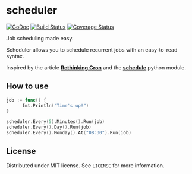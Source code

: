 # scheduler
[![GoDoc](https://godoc.org/github.com/carlescere/scheduler?status.svg)](https://godoc.org/github.com/carlescere/scheduler)
[![Build Status](https://travis-ci.org/carlescere/scheduler.svg?branch=master)](https://travis-ci.org/carlescere/scheduler)
[![Coverage Status](https://coveralls.io/repos/carlescere/scheduler/badge.svg?branch=master)](https://coveralls.io/r/carlescere/scheduler?branch=master)

Job scheduling made easy.

Scheduler allows you to schedule recurrent jobs with an easy-to-read syntax.

Inspired by the article **[Rethinking Cron](http://adam.heroku.com/past/2010/4/13/rethinking_cron/)** and the **[schedule](https://github.com/dbader/schedule)** python module.

## How to use
```go
job := func() {
      fmt.Println("Time's up!")
}

scheduler.Every(5).Minutes().Run(job)
scheduler.Every().Day().Run(job)
scheduler.Every().Monday().At("08:30").Run(job)
```

## License
Distributed under MIT license. See `LICENSE` for more information.
